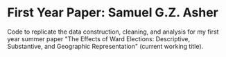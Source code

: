 # First Year Paper: Samuel G.Z. Asher

Code to replicate the data construction, cleaning, and analysis for my first year summer paper "The Effects of Ward Elections: Descriptive, Substantive, and Geographic Representation" (current working title). 
